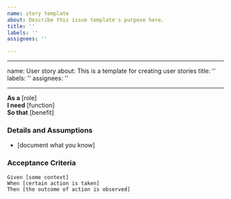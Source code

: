 ```yaml
---
name: story template
about: Describe this issue template's purpose here.
title: ''
labels: ''
assignees: ''

---
```


---
name: User story
about: This is a template for creating user stories
title: ''
labels: ''
assignees: ''

---

**As a** [role]  
**I need** [function]  
**So that** [benefit]  
   
### Details and Assumptions
* [document what you know]
   
### Acceptance Criteria  
   
```gherkin
Given [some context]
When [certain action is taken]
Then [the outcome of action is observed]
```
